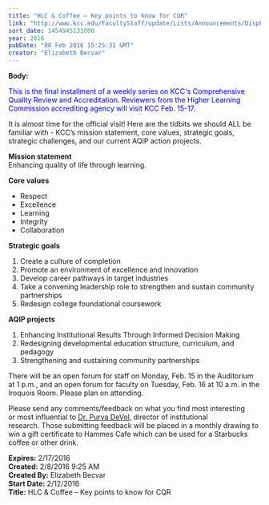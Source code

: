 ```yaml
---
title: "HLC & Coffee – Key points to know for CQR"
link: "http://www.kcc.edu/FacultyStaff/update/Lists/Announcements/DispForm.aspx?ID=2158"
sort_date: 1454945131000
year: 2016
pubDate: "08 Feb 2016 15:25:31 GMT"
creator: "Elizabeth Becvar"
---
```


<div><b>Body:</b> <div class="ExternalClassFD107A818A7C41DFB16D677CDC3F2754"><p class="ExternalClassC4596D994E2248ACB3E407103CE39F3B">​<span style="color:blue">This is the final installment of a weekly series on KCC's Comprehensive Quality Review and Accreditation. Reviewers from the Higher Learning Commission accrediting agency will visit KCC Feb. 15-17.</span></p>
<p class="ExternalClassC4596D994E2248ACB3E407103CE39F3B"><span style="color:blue"></span>It is almost time for the official visit! Here are the tidbits we should ALL be familiar with - KCC’s mission statement, core values, strategic goals, strategic challenges, and our current AQIP action projects. </p>
<p class="ExternalClassC4596D994E2248ACB3E407103CE39F3B"><strong>Mission statement</strong><br />Enhancing quality of life through learning.</p>
<p class="ExternalClassC4596D994E2248ACB3E407103CE39F3B"><strong>Core values</strong></p>
<ul><li><div class="ExternalClassC4596D994E2248ACB3E407103CE39F3B">Respect</div></li>
<li><div class="ExternalClassC4596D994E2248ACB3E407103CE39F3B">Excellence</div></li>
<li><div class="ExternalClassC4596D994E2248ACB3E407103CE39F3B">Learning</div></li>
<li><div class="ExternalClassC4596D994E2248ACB3E407103CE39F3B">Integrity</div></li>
<li><div class="ExternalClassC4596D994E2248ACB3E407103CE39F3B">Collaboration</div></li></ul>
<p><strong>Strategic goals</strong></p>
<ol><li>Create a culture of completion</li>
<li>Promote an environment of excellence and innovation</li>
<li>Develop career pathways in target industries</li>
<li>Take a convening leadership role to strengthen and sustain community partnerships</li>
<li>Redesign college foundational coursework</li></ol>
<p><strong>AQIP projects</strong></p>
<ol><li>Enhancing Institutional Results Through Informed Decision Making</li>
<li>Redesigning developmental education structure, curriculum, and pedagogy</li>
<li>Strengthening and sustaining community partnerships</li></ol>
<p>There will be an open forum for staff on Monday, Feb. 15 in the Auditorium at 1 p.m., and an open forum for faculty on Tuesday, Feb. 16 at 10 a.m. in the Iroquois Room. Please plan on attending.</p>
<p><a href="mailto:pdevol@kcc.edu"><img src="/FacultyStaff/update/PublishingImages/feedback1.gif" alt="" style="vertical-align:auto;float:right;margin:5px" /></a>Please send any comments/feedback on what you find most interesting or most influential to <a href="mailto:pdevol@kcc.edu">Dr. Purva DeVol</a>, director of institutional research. Those submitting feedback will be placed in a monthly drawing to win a gift certificate to Hammes Cafe which can be used for a Starbucks coffee or other drink.  </p></div></div>
<div><b>Expires:</b> 2/17/2016</div>
<div><b>Created:</b> 2/8/2016 9:25 AM</div>
<div><b>Created By:</b> Elizabeth Becvar</div>
<div><b>Start Date:</b> 2/12/2016</div>
<div><b>Title:</b> HLC &amp; Coffee – Key points to know for CQR</div>
